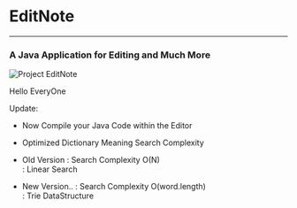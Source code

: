 # EditNote

---

### A Java Application for Editing and Much More


![Project EditNote](http://rohithvutnoor.com/images/project/EditNote.png)


Hello EveryOne

Update:

* Now Compile your Java Code within the Editor

* Optimized Dictionary Meaning Search Complexity

* Old Version     : Search Complexity  O(N)		
                            : Linear Search

* New Version..  : Search Complexity  O(word.length)	
                            : Trie DataStructure
